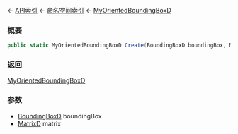 ← [API索引](Api-Index) ← [命名空间索引](Namespace-Index) ← [MyOrientedBoundingBoxD](VRageMath.MyOrientedBoundingBoxD)

### 概要

```csharp
public static MyOrientedBoundingBoxD Create(BoundingBoxD boundingBox, MatrixD matrix)
```

### 返回

[MyOrientedBoundingBoxD](VRageMath.MyOrientedBoundingBoxD)

### 参数

* [BoundingBoxD](VRageMath.BoundingBoxD) boundingBox
* [MatrixD](VRageMath.MatrixD) matrix
